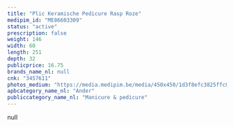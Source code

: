 ```yaml
---
title: "Plic Keramische Pedicure Rasp Roze"
medipim_id: "ME86603309"
status: "active"
prescription: false
weight: 146
width: 60
length: 251
depth: 32
publicprice: 16.75
brands_name_nl: null
cnk: "3457611"
photos_medium: "https://media.medipim.be/media/450x450/1d3f8efc3825ffc0f0dfae42f068fa7a.jpg"
apbcategory_name_nl: "Ander"
publiccategory_name_nl: "Manicure & pedicure"
---
```

null

